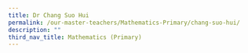 ```yaml
---
title: Dr Chang Suo Hui
permalink: /our-master-teachers/Mathematics-Primary/chang-suo-hui/
description: ""
third_nav_title: Mathematics (Primary)
---
```

